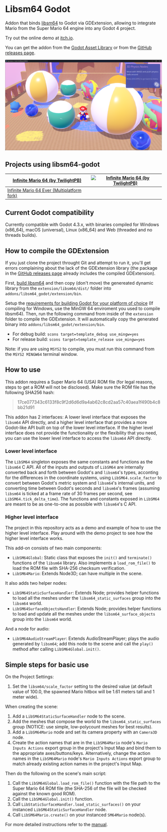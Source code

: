 # Libsm64 Godot

Addon that binds [libsm64](https://github.com/libsm64/libsm64) to Godot via GDExtension, allowing to integrate Mario from the Super Mario 64 engine into any Godot 4 project.

Try out the online demo at [itch.io](https://brawmario.itch.io/libsm64-godot-demo).

You can get the addon from the [Godot Asset Library](https://godotengine.org/asset-library/asset/3653) or from the [GitHub releases page](https://github.com/Brawmario/libsm64-godot/releases).

![SM64 Mario in GDQuest demo](docs/sm64-mario-gdquest-demo.png)

## Projects using libsm64-godot

| [Infinite Mario 64 (by TwilightPB)](https://twilightpb.itch.io/infinite-mario-64) | [![Infinite Mario 64 (by TwilightPB)](https://img.itch.zone/aW1hZ2UvMjU1NjA1Ni8xNTIxMDcwOC5naWY=/original/XL2MU5.gif)](https://twilightpb.itch.io/infinite-mario-64) |
|-------------------------------------------------------------------|------------------------------------------------------------------------------------------------------------------------------------------------------|
| [Infinite Mario 64 Ever (Multiplatform fork)](https://brawmario.itch.io/infinite-mario-64-ever) | |

## Current Godot compatibility

Currently compatible with Godot 4.3.x, with binaries compiled for Windows (x86_64), macOS (universal), Linux (x86_64) and Web (threaded and no threads builds).

## How to compile the GDExtension

If you just clone the project throught Git and attempt to run it, you'll get errors complaining about the lack of the GDExtension library (the package in the [GitHub releases page](https://github.com/Brawmario/libsm64-godot/releases) already includes the compiled GDExtension).

First, [build libsm64](https://github.com/libsm64/libsm64?tab=readme-ov-file#building-on-windows) and then copy (don't move) the genereated dynamic library from the `extension/libsm64/dist/` folder into `addons/libsm64_godot/extension/bin`.

Setup the [requirements for building Godot for your platform of choice](https://docs.godotengine.org/en/stable/contributing/development/compiling/index.html#toc-devel-compiling) (If compiling for Windows, use the MinGW 64 enviroment you used to compile libsm64). Then, run the following command from inside of the `extension` folder to compile the GDExtension. It will automatically copy the generated binary into `addons/libsm64_godot/extension/bin`.

- For debug build: `scons target=template_debug use_mingw=yes`
- For release build: `scons target=template_release use_mingw=yes`

Note: if you are using `MSYS2` to compile, you must run this command from the `MSYS2 MINGW64` terminal window.

## How to use

This addon requires a Super Mario 64 (USA) ROM file (for legal reasons, steps to get a ROM will not be disclosed). Make sure the ROM file has the following SHA256 hash:

>17ce077343c6133f8c9f2d6d6d9a4ab62c8cd2aa57c40aea1f490b4c8bb21d91

This addon has 2 interfaces: A lower level interface that exposes the `libsm64` API directly, and a higher level interface that provides a more Godot-like API built on top of the lower level interface. If the higher level interface does not provide the functionality or the flexibility that you need, you can use the lower level interface to access the `libsm64` API directly.

### Lower level interface

The `LibSM64` singleton exposes the same constants and functions as the `libsm64` C API. All of the inputs and outputs of `LibSM64` are internally converted back and forth between Godot's and `libsm64`'s types, acconting for the differences in the coordinate systems, using `LibSM64.scale_factor` to convert between Godot's metric system and `libsm64`'s internal units, and converting time between Godot's seconds and `libsm64`'s frames (assuming `libsm64` is ticked at a frame rate of 30 frames per second, see `LibSM64.tick_delta_time`). The functions and constants exposed in `LibSM64` are meant to be as one-to-one as possible with `libsm64`'s C API.

### Higher level interface

The project in this repository acts as a demo and example of how to use the higher level interface. Play around with the demo project to see how the higher level interface works.

This add-on consists of two main components:

- `LibSM64Global`: Static class that exposes the `init()` and `terminate()` functions of the `libsm64` library. Also implements a `load_rom_file()` to load the ROM file with SHA-256 checksum verification.
- `LibSM64Mario`: Extends Node3D; can have multiple in the scene.

It also adds two helper nodes:

- `LibSM64StaticSurfaceHandler`: Extends Node; provides helper functions to load all the meshes under the `libsm64_static_surfaces` group into the `libsm64` world.
- `LibSM64SurfaceObjectsHandler`: Extends Node; provides helper functions to load and update all the meshes under the `libsm64_surface_objects` group into the `libsm64` world.

And a node for audio:

- `LibSM64AudioStreamPlayer`: Extends AudioStreamPlayer; plays the audio generated by `libsm64`; add this node to the scene and call the `play()` method after calling `LibSM64Global.init()`.

## Simple steps for basic use

On the Project Settings:

1. Set the `libsm64/scale_factor` setting to the desired value (at default value of 100.0, the spawned Mario hitbox will be 1.61 meters tall and 1 meter wide).

When creating the scene:

1. Add a `LibSM64StaticSurfaceHandler` node to the scene.
2. Add the meshes that compose the world to the `libsm64_static_surfaces` group (NOTICE: use simple, low-polycount meshes for best results).
3. Add a `LibSM64Mario` node and set its camera property with an `Camera3D` node.
4. Create the action names that are in the `LibSM64Mario` node's `Mario Inputs Actions` export group in the project's Input Map and bind them to the appropriate axes/buttons/keys. Alternatively, change the action names in the `LibSM64Mario` node's `Mario Inputs Actions` export group to match already existing action names in the project's Input Map.

Then do the following on the scene's main script:

1. Call the `LibSM64Global.load_rom_file()` function with the file path to the Super Mario 64 ROM file (the SHA-256 of the file will be checked against the known good ROM).
2. Call the `LibSM64Global.init()` function.
3. Call `LibStaticSurfaceHandler.load_static_surfaces()` on your instanced `LibSM64StaticSurfaceHandler` node.
4. Call `LibSM64Mario.create()` on your instanced `SM64Mario` node(s).

For more detailed instructions refer to the [manual](docs/manual.md).
